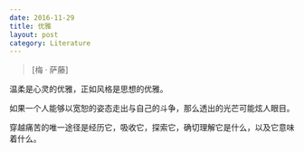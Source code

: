 ```yaml
---
date: 2016-11-29
title: 优雅
layout: post
category: Literature
---
```


> [梅 · 萨藤]

温柔是心灵的优雅，正如风格是思想的优雅。

如果一个人能够以宽恕的姿态走出与自己的斗争，那么透出的光芒可能炫人眼目。

穿越痛苦的唯一途径是经历它，吸收它，探索它，确切理解它是什么，以及它意味着什么。